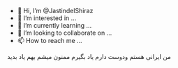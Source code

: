 - 👋 Hi, I’m @JastindelShiraz
- 👀 I’m interested in ...
- 🌱 I’m currently learning ...
- 💞️ I’m looking to collaborate on ...
- 📫 How to reach me ...

<!---
JastindelShiraz/JastindelShiraz is a ✨ special ✨ repository because its `README.md` (this file) appears on your GitHub profile.
You can click the Preview link to take a look at your changes.
--->من ایرانی هستم ودوست دارم یاد بگیرم ممنون میشم بهم یاد بدید
